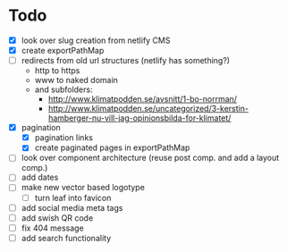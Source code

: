 # Todo

- [x] look over slug creation from netlify CMS
- [x] create exportPathMap
- [ ] redirects from old url structures (netlify has something?)
  - http to https
  - www to naked domain
  - and subfolders:
    - http://www.klimatpodden.se/avsnitt/1-bo-norrman/
    - http://www.klimatpodden.se/uncategorized/3-kerstin-hamberger-nu-vill-jag-opinionsbilda-for-klimatet/
- [x] pagination
  - [x] pagination links
  - [x] create paginated pages in exportPathMap
- [ ] look over component architecture (reuse post comp. and add a layout comp.)
- [ ] add dates
- [ ] make new vector based logotype
  - [ ] turn leaf into favicon
- [ ] add social media meta tags
- [ ] add swish QR code
- [ ] fix 404 message
- [ ] add search functionality
